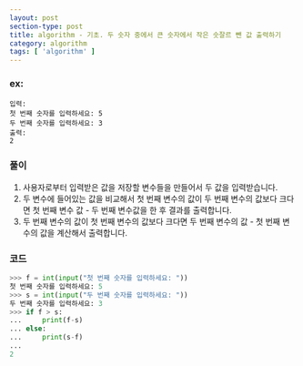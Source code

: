 ```yaml
---
layout: post
section-type: post
title: algorithm - 기초. 두 숫자 중에서 큰 숫자에서 작은 숫잘르 뺀 값 출력하기
category: algorithm
tags: [ 'algorithm' ]
---
```


### ex:
```
입력:
첫 번째 숫자를 입력하세요: 5
두 번째 숫자를 입력하세요: 3
출력:
2
```

### 풀이
1. 사용자로부터 입력받은 값을 저장할 변수들을 만들어서 두 값을 입력받습니다.
2. 두 변수에 들어있는 값을 비교해서 첫 번째 변수의 값이 두 번째 변수의 값보다 크다면 첫 번째 변수 값 - 두 번째 변수값을 한 후 결과를 출력합니다.
3. 두 번째 변수의 값이 첫 번째 변수의 값보다 크다면 두 번째 변수의 값 - 첫 번째 변수의 값을 계산해서 출력합니다.

### 코드

```python
>>> f = int(input("첫 번째 숫자를 입력하세요: "))
첫 번째 숫자를 입력하세요: 5
>>> s = int(input("두 번째 숫자를 입력하세요: "))
두 번째 숫자를 입력하세요: 3
>>> if f > s:
...     print(f-s)
... else:
...     print(s-f)
...
2
```
